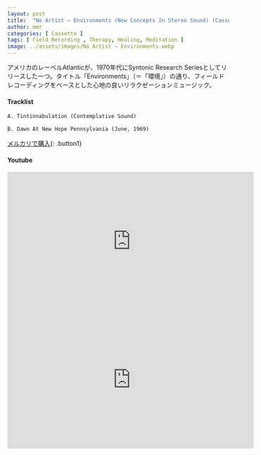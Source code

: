 ```yaml
---
layout: post
title:  "No Artist – Environments (New Concepts In Stereo Sound) (Cassette Two)"
author: mmr
categories: [ Cassette ]
tags: [ Field Recording , Therapy, Healing, Meditation ]
image: ../assets/images/No Artist – Environments.webp
---
```


アメリカのレーベルAtlanticが、1970年代にSyntonic Research Seriesとしてリリースした一つ。タイトル「Environments」（＝「環境」）の通り、フィールドレコーディングをベースとした心地の良いリラクゼーションミュージック。

#### Tracklist
```md
A. Tintinnabulation (Contemplative Sound)

B. Dawn At New Hope Pennsylvania (June, 1969)
```

[メルカリで購入](https://jp.mercari.com/item/m64435232831?afid=6142608987){: .button1}

#### Youtube 
<iframe width="560" height="315" src="https://www.youtube.com/embed/aKg6BNrHeuU?si=tG_X8CHdaIZY54XP" title="YouTube video player" frameborder="0" allow="accelerometer; autoplay; clipboard-write; encrypted-media; gyroscope; picture-in-picture; web-share" referrerpolicy="strict-origin-when-cross-origin" allowfullscreen></iframe>

<iframe width="560" height="315" src="https://www.youtube.com/embed/O4BywiJZbLY?si=lm6w2DdHhR-u0CeT" title="YouTube video player" frameborder="0" allow="accelerometer; autoplay; clipboard-write; encrypted-media; gyroscope; picture-in-picture; web-share" referrerpolicy="strict-origin-when-cross-origin" allowfullscreen></iframe>